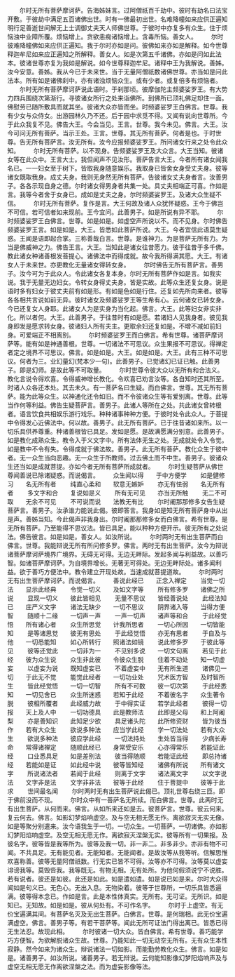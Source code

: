 <!-- { "loadSidebar": true } -->
　　尔时无所有菩萨摩诃萨。告海姊妹言。过阿僧祇百千劫中。彼时有劫名曰法宝开敷。于彼劫中满足五百诸佛出世。时有一佛最初出世。名难降幢如来应供正遍知明行足善逝世间解无上士调御丈夫天人师佛世尊。于彼时中亦复多有众生。住于烦恼浊中业障所覆。烦恼增上。贪欲恚痴诸恼增上。含毒所恼。善女人。
　　尔时彼难降幢佛如来应供正遍知。我于尔时亦如是问。彼佛如来亦如是解释。如今世尊释迦牟尼如来应正遍知之所解释。善女人。如是次第五千诸佛。亦如是问如此法本。彼诸世尊亦复为我如是解说。如今世尊释迦牟尼。诸释中王为我解说。善姊。汝今安意。善姊。我从今已于未来世。当于无量阿僧祇数诸佛世尊。亦当如是问此法本。所有如是诸佛刹中。亦有诸浊烦恼众生。或有少者。或复倍多有烦恼者。
　　尔时无所有菩萨摩诃萨说此语时。于刹那顷。彼摩伽陀主频婆娑罗王。有大势力四兵围绕次第渐行。寻彼诸女所行之处来诣佛所。到佛所已顶礼佛足却住一面。佛慰劳已随所敷具而就其坐。彼诸大众亦皆而坐。时频婆娑罗王白佛言。世尊。我有少女与众侍女。出游园林久乃不还。后于园中求觅不得。又闻有说向世尊所。今于此众我复不见。佛告大王。今会当见。王言。世尊。我今未见。佛言。大王。汝今可问无所有菩萨。当示王处。王言。世尊。其无所有菩萨。何者是也。于时世尊。告无所有菩萨言。汝无所有。汝今应报频婆娑罗王。所问诸女行来之处令此众知。
　　尔时无所有菩萨。以不现身。告频婆娑罗王及大众言。大王当知。彼诸女等在此众中。王言大士。我但闻声不见汝形。菩萨告言大王。今者所有诸女闻我名已。一一妇女至于树下。皆取我身随意娱乐。我取身已皆舍女身受丈夫身。彼等诸女既取我身。成丈夫身。我则无身然无所有菩萨。告彼诸女丈夫身者言。汝善男子。各各示现自身之德。尔时诸女得男身者共集一处。具丈夫相端正可喜。作如是言。我等今者舍于女身已。成如是丈夫之身。尔时频婆娑罗王。及诸大众生疑不信。
　　尔时无所有菩萨。复作是言。大王何故及诸人众犹怀疑惑。王今于佛岂不可信。若可信者如来现前。王今宜问。此善男子。如是所说有异不耶。
　　尔时频婆娑罗王白佛言。世尊。如是如是。如虚空声所说以不。而不见身。尔时佛告频婆娑罗王言。如是如是。大王。皆悉如此菩萨所说。大王。今者宜信此语莫生疑惑。王闻是语即起合掌。三称善哉白言。世尊。是谁神力。为是菩萨无所有力。为当是佛威神之力。佛告王言。大王。当知此是诸女往昔愿力。彼于往昔于多千佛。教此诸女种诸善根发菩提心。诸佛法中而得成就。故今我所得满其愿。大王。有诸女人于未来世。亦更教化无量诸女得转女身。
　　尔时佛告无所有菩萨言。善男子。汝今可为于此众人。令此诸女各复本身。尔时无所有菩萨作如是言。如我实说。我于无量无边妇女。令转女身得丈夫身。皆是实故。此等众生还复女身。说是语时多有妇女于彼丈夫前有如是形。有如是色如是行住。还复如先所向来者。彼等各各相共言说如前无异。彼时诸女及频婆娑罗王等生希有心。云何诸女已转女身。今已还复女人身耶。此诸女人为是实身为当化起。佛言。大王。此等妇女非实非化。所以者何。大王。此善男子。于往昔时有如是愿。若诸妇人见我身者。彼见我身即发是愿求转女身。彼诸妇人所有夫主。更取余妇还复如是。不增不减如前妇身。可爱端正不相离别。
　　尔时频婆娑罗王而白佛言。希有世尊。诸菩萨摩诃萨等。能有如是神通善根。世尊。一切诸法不可思议。众生果报不可思议。得禅定者定之境界不可思议。佛言。如是如是。大王。如是如是。大王。此有三种不可思议。何者为三。业幻量幻(梵本少一句)。此善男子。已觉诸幻已证已触。此善男子。即是幻师。是故此等不可取量。
　　尔时世尊令彼大众以无所有和合法义。教化言说令得欢喜。令得威神增长教化。令欢喜已劝言汝等。各自知时还其所至。时诸人众各还本处。其去未久。有一菩萨名曰生疑。而白佛言。世尊。其无所有菩萨。能为此等众生。以神通化还令如旧。而不令彼诸众生等有爱别离。世尊。此等当作何等利益。佛告生疑菩萨言。善男子。此诸人等所在之处。共此诸女曾转根者。语言饮食共相娱乐游行戏乐。种种诸事种种方便。于彼时处令此众人。于菩提中令得发心近佛法中。何以故。善男子。此无所有菩萨。已于往昔诸如来所。以一切乐具供养尊重。种诸善根皆已具足。发如是愿。是故满愿满分别意。此善男子。如是教化成熟众生。教令入于义文字中。所有法体无生之处。无成就处令入令觉。如是教中不令有失。令得成就于佛法故。善男子。此无所有菩萨。教化众生于彼中者。无一众生当向恶趣。无一众生于所教师。过去佛土而不中生。善男子。彼诸众生还当如是成就菩提。亦如今者无所有菩萨所成就者。
　　尔时生疑菩萨从佛世尊闻善说已除诸疑惑。而说偈言。
　　众生闻以得　　于中方便学
　　如是健修习　　名无所有者
　　纯直心柔和　　软意无嫉妒
　　亦无有怯弱　　名无所有者
　　多文字和合　　复说如是义
　　所有无可见　　亦当无所触
　　无二不可取　　无余不可见
　　不可说而说　　法教无有比
　　尔时阇那那修多女告生疑菩萨言。善男子。汝承谁力能说此偈。彼即答言。我身如是知无所有菩萨身中从出是声。善姊当知。今此偈声非我身出。尔时阇那那修多女而白佛言。希有世尊。是无所有菩萨。乃至能得不思议法。皆已具足。能以种种方便开示。彼无所有之处说法。佛告彼言。如是如是。善女人。如汝所说。
　　尔时两时无有出生菩萨而白佛言。世尊。我能辩说无所有所问修多罗。佛言。两时无有出生菩萨。汝今为辩说诸菩萨摩诃萨境界广境界。无碍无可得。无边无畔际。发起多闻与利益故。以善巧智。如诸菩萨摩诃萨。为自境界增长。无著无可得处。无边无畔际处。诸多闻利益。欲于善巧方便法中。教令建立开现处故。当速成就菩提道故。
　　尔时两时无有出生菩萨摩诃萨。而说偈言。
　　善说此经已　　正念入禅定
　　当觉一切法　　显示此经典
　　令觉一切义　　及如文字等
　　所有修多罗　　诸佛之所说
　　显现一切义　　彼此皆相见
　　无量不思议　　皆经善说处
　　此经法知已　　庄严义文字
　　诸法无缺少　　一切不思议
　　阴界诸入等　　当得方便智
　　随顺十二缘　　一切声一声
　　一声一切声　　诸声等和合
　　于此经觉悟　　所有诸心者
　　众生所思觉　　计我所思者
　　一切心所因　　一切皆能知
　　是等诸思觉　　彼无有思处
　　于此经觉悟　　亦无有思者
　　于自及与他　　一切悉能知
　　如心所转行　　照诸法如镜
　　说此修多罗　　于彼此等见
　　彼等还觉此　　一切非为一
　　不见别多说　　一切文句离
　　若见于此经　　彼为众生说
　　众生非此彼　　令彼众生脱
　　住着不动处　　知一切虚妄
　　以虚妄为说　　既知虚妄已
　　不着虚妄中　　无有所生道
　　诸佛见一切　　于此无不觉
　　能觉此经者　　一切功业处
　　咒术医方智　　及时智所生
　　皆此经觉悟　　一切一切智
　　所有不可数　　彼一切次第
　　于此经悉知　　一切见舍已
　　众生所迷惑　　若知于此经
　　不着彼名字　　众生著令脱
　　彼相所覆者　　此经威力故
　　于中得实证　　若学此经者
　　彼得一切报　　天上及人中
　　一切功德具　　此是教师法
　　此即是父母　　和上阿阇梨
　　亦是善知识　　此知足少欲
　　具足诸头陀　　此所修资财
　　皆为彼当作　　若有大众生
　　欲说多种法　　应当学此经
　　学一切法处　　若有大众生
　　欲说多种法　　彼应学此经
　　一切法持处　　生处皆当得
　　少病长寿命　　常得诸禅定
　　随顺此经已　　身常受安乐
　　心亦得常乐　　若能证此经
　　口业悉具足　　如是差别法
　　彼当得随顺　　若能证此经
　　即总持诸经　　若能如是证
　　如此经中说　　彼等皆知经
　　诸佛有所说　　所有诸文字
　　所说诸法者　　若闻于此经
　　则离于文字　　诸法离文字
　　以文字说法　　文字非是法
　　文字非非法　　彼等于此经
　　住于菩提中　　彼等于此求
　　世间最名闻
　　尔时两时无有出生菩萨说此偈已。顶礼世尊右绕三匝。即于佛前没而不现。
　　尔时众中有一菩萨名无所续。而白佛言。世尊。此两时无有出生菩萨。从何而来。佛言。从如所来还如是去。彼菩萨言。世尊。彼云何来。复云何去。佛言。如影幻梦焰响虚空。及与空无相无愿无作。离欲寂灭无实无像。如是等聚分别遣来。汝今语我生于一切。一切众生。一切菩萨。一切诸佛。亦如影幻梦阳焰响虚空。及空无相无愿无作。离欲寂灭涅槃无实。彼等所有一切果报。及彼名字。彼等皆是我等所为。彼等及我一切。非一非二。非多非少。亦非有物不可闻。不共具足。无有能见者。无能知者。无能闻者。是故汝等从我等听。信解思惟欢喜称善。彼等无量阿僧祇数。行无实已皆不可得。汝等亦不可得。汝等莫以虚妄诽谤我等。莫毁呰我。我等既无。有物无相。无有处所。为他何假须说宁不说胜。若有说者。彼还是如彼。此还是如此。如是遣如遣。如是说已如是来。尔时大众得闻如是句义已。无色心。无出入息。无物染着。彼等于世尊所。一切乐具皆悉遍满。彼等得本念已。作如是言。此是本性体真实。无所有。无可证。无所识。如是知已。无知故。如是如是。彼从何处有。不可作名字。
　　尔时于上虚空。有无价宝遍满其间。有菩萨名灭及无出生菩萨。白佛言。世尊。是何瑞相。此无价宝遍满虚空。佛言。善男子等。有若干菩萨等。闻此无所可证法门得出离已。皆悉已得无生法忍。故现此相。
　　尔时彼诸一切大众。皆白佛言。希有世尊。善巧能学巧方便智。为欲解脱诸众生故。世尊。乃能知此一切无动空无所有。无有众生本性寂静。然今如来为诸众生。辩说诸法一切如影。而能勤劳教化众生。佛言。如是如是。诸善男子。如汝所说。诸善男子。若无辩说。云何能知影像幻梦阳焰响声及与虚空无相无愿无作离欲涅槃之法。而为虚妄影像等法。
